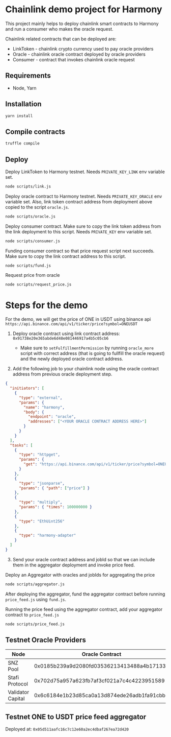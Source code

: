 # Chainlink demo project for Harmony

This project mainly helps to deploy chainlink smart contracts to Harmony and run a consumer who makes the oracle request.

Chainlink related contracts that can be deployed are:

- LinkToken - chainlink crypto currency used to pay oracle providers
- Oracle - chainlink oracle contract deployed by oracle providers
- Consumer - contract that invokes chainlink oracle request

## Requirements

- Node, Yarn

## Installation

```bash
yarn install
```

## Compile contracts

```bash
truffle compile
```

## Deploy

Deploy LinkToken to Harmony testnet. Needs `PRIVATE_KEY_LINK` env variable set.

```bash
node scripts/link.js
```

Deploy oracle contract to Harmony testnet. Needs `PRIVATE_KEY_ORACLE` env variable set. Also, link token contract address from deployment above copied to the script `oracle.js`.

```bash
node scripts/oracle.js
```

Deploy consumer contract. Make sure to copy the link token address from the link deployment to this script. Needs `PRIVATE_KEY` env variable set.

```bash
node scripts/consumer.js
```

Funding consumer contract so that price request script next succeeds. Make sure to copy the link contract address to this script.

```bash
node scripts/fund.js
```

Request price from oracle

```bash
node scripts/request_price.js
```

# Steps for the demo

For the demo, we will get the price of ONE in USDT using binance api `https://api.binance.com/api/v1/ticker/price?symbol=ONEUSDT`

1. Deploy oracle contract using link contract address: `0x91738e20e365abde6d48e081446917a4b5c05cb6`
    * Make sure to `setFulfillmentPermission` by running `oracle_more` script with correct address (that is going to fullfill the oracle request) and the newly deployed oracle contract address.

2. Add the following job to your chainlink node using the oracle contract address from previous oracle deployment step.

```json
{
  "initiators": [
    {
      "type": "external",
      "params": {
        "name": "harmony",
        "body": {
          "endpoint": "oracle",
          "addresses": ["<YOUR ORACLE CONTRACT ADDRESS HERE>"]
        }
      }
    }
  ],
  "tasks": [
    {
      "type": "httpget",
      "params": {
        "get": "https://api.binance.com/api/v1/ticker/price?symbol=ONEUSDT"
      }
    },
    {
      "type": "jsonparse",
      "params": { "path": ["price"] }
    },
    {
      "type": "multiply",
      "params": { "times": 100000000 }
    },
    {
      "type": "EthUint256"
    },
    {
      "type": "harmony-adapter"
    }
  ]
}
```

3. Send your oracle contract address and jobId so that we can include them in the aggregator deployment and invoke price feed.

Deploy an Aggregator with oracles and jobIds for aggregating the price

```bash
node scripts/aggregator.js
```

After deploying the aggregator, fund the aggregator contract before running `price_feed.js` using `fund.js`.

Running the price feed using the aggregator contract, add your aggregator contract to `price_feed.js`

```bash
node scripts/price_feed.js
```

## Testnet Oracle Providers

| Node              | Oracle Contract                            | Job Id                           |
|-------------------|--------------------------------------------|----------------------------------|
| SNZ Pool          | 0x0185b239a9d2080fd03536213413488a4b171334 | 9ebf01ef2f794f4c95a746840849fd5a |
| Stafi Protocol    | 0x702d75a957a623fb7af3cf021a7c4c4223951589 | ff5dcf90d8a94e62ab9547eb9169e473 |
| Validator Capital | 0x6c6184e1b23d85ca0a13d874ede26adb1fa91cbb | db6879bf38384f5699321db973ba07a5 |

## Testnet ONE to USDT price feed aggregator

Deployed at: `0x05d511aafc16c7c12e60a2ec4dbaf267ea72d420`